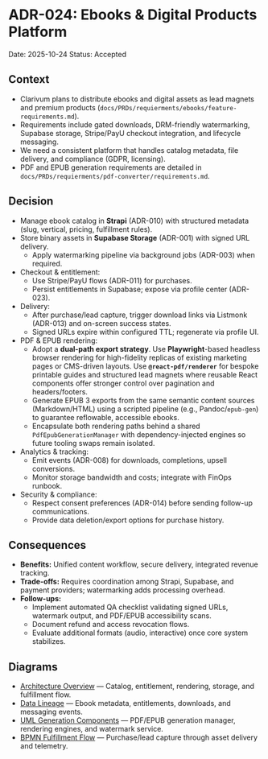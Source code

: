 # ADR-024: Ebooks & Digital Products Platform
Date: 2025-10-24
Status: Accepted

## Context
- Clarivum plans to distribute ebooks and digital assets as lead magnets and premium products (`docs/PRDs/requierments/ebooks/feature-requirements.md`).
- Requirements include gated downloads, DRM-friendly watermarking, Supabase storage, Stripe/PayU checkout integration, and lifecycle messaging.
- We need a consistent platform that handles catalog metadata, file delivery, and compliance (GDPR, licensing).
- PDF and EPUB generation requirements are detailed in `docs/PRDs/requierments/pdf-converter/requirements.md`.

## Decision
- Manage ebook catalog in **Strapi** (ADR-010) with structured metadata (slug, vertical, pricing, fulfillment rules).
- Store binary assets in **Supabase Storage** (ADR-001) with signed URL delivery.
  - Apply watermarking pipeline via background jobs (ADR-003) when required.
- Checkout & entitlement:
  - Use Stripe/PayU flows (ADR-011) for purchases.
  - Persist entitlements in Supabase; expose via profile center (ADR-023).
- Delivery:
  - After purchase/lead capture, trigger download links via Listmonk (ADR-013) and on-screen success states.
  - Signed URLs expire within configured TTL; regenerate via profile UI.
- PDF & EPUB rendering:
  - Adopt a **dual-path export strategy**. Use **Playwright**-based headless browser rendering for high-fidelity replicas of existing marketing pages or CMS-driven layouts. Use **`@react-pdf/renderer`** for bespoke printable guides and structured lead magnets where reusable React components offer stronger control over pagination and headers/footers.
  - Generate EPUB 3 exports from the same semantic content sources (Markdown/HTML) using a scripted pipeline (e.g., Pandoc/`epub-gen`) to guarantee reflowable, accessible ebooks.
  - Encapsulate both rendering paths behind a shared `PdfEpubGenerationManager` with dependency-injected engines so future tooling swaps remain isolated.
- Analytics & tracking:
  - Emit events (ADR-008) for downloads, completions, upsell conversions.
  - Monitor storage bandwidth and costs; integrate with FinOps runbook.
- Security & compliance:
  - Respect consent preferences (ADR-014) before sending follow-up communications.
  - Provide data deletion/export options for purchase history.

## Consequences
- **Benefits:** Unified content workflow, secure delivery, integrated revenue tracking.
- **Trade-offs:** Requires coordination among Strapi, Supabase, and payment providers; watermarking adds processing overhead.
- **Follow-ups:**
  - Implement automated QA checklist validating signed URLs, watermark output, and PDF/EPUB accessibility scans.
  - Document refund and access revocation flows.
  - Evaluate additional formats (audio, interactive) once core system stabilizes.

## Diagrams
- [Architecture Overview](../diagrams/adr-024-ebooks-and-digital-products/architecture-overview.mmd) — Catalog, entitlement, rendering, storage, and fulfillment flow.
- [Data Lineage](../diagrams/adr-024-ebooks-and-digital-products/data-lineage.mmd) — Ebook metadata, entitlements, downloads, and messaging events.
- [UML Generation Components](../diagrams/adr-024-ebooks-and-digital-products/uml-generation.mmd) — PDF/EPUB generation manager, rendering engines, and watermark service.
- [BPMN Fulfillment Flow](../diagrams/adr-024-ebooks-and-digital-products/bpmn-fulfillment.mmd) — Purchase/lead capture through asset delivery and telemetry.
